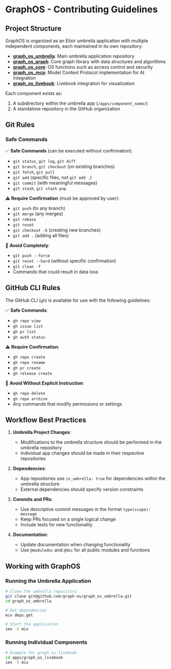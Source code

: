 # GraphOS - Contributing Guidelines

## Project Structure

GraphOS is organized as an Elixir umbrella application with multiple independent components, each maintained in its own repository:

- **[graph_os_umbrella](https://github.com/graph-os/graph_os_umbrella)**: Main umbrella application repository
- **[graph_os_graph](https://github.com/graph-os/graph_os_graph)**: Core graph library with data structures and algorithms
- **[graph_os_core](https://github.com/graph-os/graph_os_core)**: OS functions such as access control and security
- **[graph_os_mcp](https://github.com/graph-os/graph_os_mcp)**: Model Context Protocol implementation for AI integration
- **[graph_os_livebook](https://github.com/graph-os/graph_os_livebook)**: Livebook integration for visualization

Each component exists as:
1. A subdirectory within the umbrella app (`/apps/component_name/`)
2. A standalone repository in the GitHub organization

## Git Rules

### Safe Commands

✅ **Safe Commands** (can be executed without confirmation):
- `git status`, `git log`, `git diff`
- `git branch`, `git checkout` (on existing branches)
- `git fetch`, `git pull`
- `git add` (specific files, not `git add .`)
- `git commit` (with meaningful messages)
- `git stash`, `git stash pop`

⚠️ **Require Confirmation** (must be approved by user):
- `git push` (to any branch)
- `git merge` (any merges)
- `git rebase`
- `git reset`
- `git checkout -b` (creating new branches)
- `git add .` (adding all files)

🚫 **Avoid Completely**:
- `git push --force`
- `git reset --hard` (without specific confirmation)
- `git clean -f`
- Commands that could result in data loss

## GitHub CLI Rules

The GitHub CLI (`gh`) is available for use with the following guidelines:

✅ **Safe Commands**:
- `gh repo view`
- `gh issue list`
- `gh pr list`
- `gh auth status`

⚠️ **Require Confirmation**:
- `gh repo create`
- `gh repo rename`
- `gh pr create`
- `gh release create`

🚫 **Avoid Without Explicit Instruction**:
- `gh repo delete`
- `gh repo archive`
- Any commands that modify permissions or settings

## Workflow Best Practices

1. **Umbrella Project Changes**:
   - Modifications to the umbrella structure should be performed in the umbrella repository
   - Individual app changes should be made in their respective repositories

2. **Dependencies**:
   - App repositories use `in_umbrella: true` for dependencies within the umbrella structure
   - External dependencies should specify version constraints

3. **Commits and PRs**:
   - Use descriptive commit messages in the format `type(scope): message`
   - Keep PRs focused on a single logical change
   - Include tests for new functionality

4. **Documentation**:
   - Update documentation when changing functionality
   - Use `@moduledoc` and `@doc` for all public modules and functions

## Working with GraphOS

### Running the Umbrella Application

```bash
# Clone the umbrella repository
git clone git@github.com:graph-os/graph_os_umbrella.git
cd graph_os_umbrella

# Get dependencies
mix deps.get

# Start the application
iex -S mix
```

### Running Individual Components

```bash
# Example for graph_os_livebook
cd apps/graph_os_livebook
iex -S mix
``` 